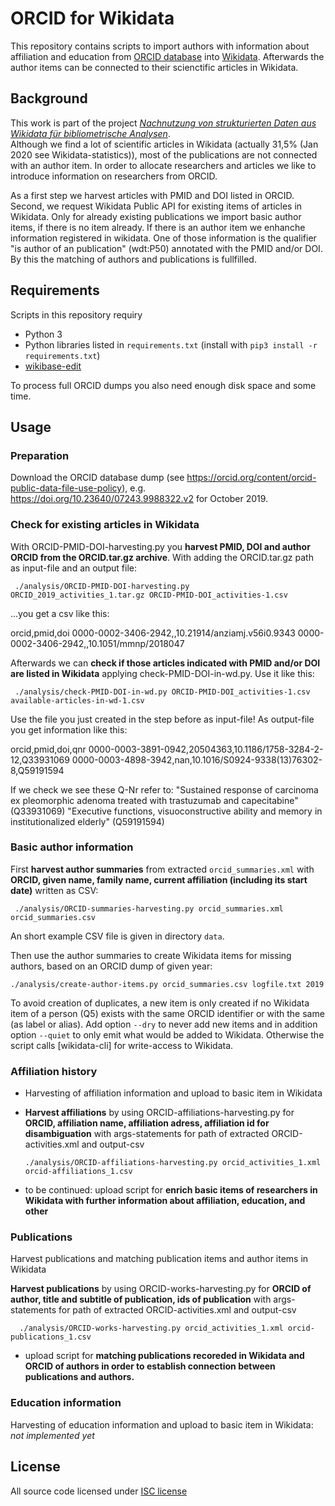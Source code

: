 # ORCID for Wikidata

This repository contains scripts to import authors with information about affiliation and education from [ORCID database] into [Wikidata]. Afterwards the author items can be connected to their scienctific articles in Wikidata.

[ORCID database]: https://orcid.org/
[Wikidata]: https://www.wikidata.org/

## Background

This work is part of the project *[Nachnutzung von strukturierten Daten aus Wikidata für bibliometrische Analysen](https://de.wikiversity.org/wiki/Wikiversity:Wikiversity:Fellow-Programm_Freies_Wissen/Einreichungen/Nachnutzung_von_strukturierten_Daten_aus_Wikidata_f%C3%BCr_bibliometrische_Analysen)*.  
Although we find a lot of scientific articles in Wikidata (actually 31,5% (Jan 2020 see Wikidata-statistics)), most of the publications are not connected with an author item. In order to allocate researchers and articles we like to introduce information on researchers from ORCID. 

As a first step we harvest articles with PMID and DOI listed in ORCID. Second, we request Wikidata Public API for existing items of articles in Wikidata. Only for already existing publications we import basic author items, if there is no item already. If there is an author item we enhanche information registered in wikidata. One of those information is the qualifier "is author of an publication" (wdt:P50) annotated with the PMID and/or DOI. By this the matching of authors and publications is fullfilled. 



## Requirements

Scripts in this repository requiry 

* Python 3
* Python libraries listed in `requirements.txt` (install with `pip3 install -r requirements.txt`)
* [wikibase-edit]

To process full ORCID dumps you also need enough disk space and some time.

[wikibase-edit]: https://www.npmjs.com/package/wikibase-edit

## Usage

### Preparation

Download the ORCID database dump (see <https://orcid.org/content/orcid-public-data-file-use-policy>), e.g. <https://doi.org/10.23640/07243.9988322.v2> for October 2019.

### Check for existing articles in Wikidata

With ORCID-PMID-DOI-harvesting.py you **harvest PMID, DOI and author ORCID from the ORCID.tar.gz archive**.
With adding the ORCID.tar.gz path as input-file and an output file:

     ./analysis/ORCID-PMID-DOI-harvesting.py ORCID_2019_activities_1.tar.gz ORCID-PMID-DOI_activities-1.csv

...you get a csv like this: 

orcid,pmid,doi
0000-0002-3406-2942,,10.21914/anziamj.v56i0.9343
0000-0002-3406-2942,,10.1051/mmnp/2018047


Afterwards we can **check if those articles indicated with PMID and/or DOI are listed in Wikidata** applying check-PMID-DOI-in-wd.py. Use it like this: 
     
     ./analysis/check-PMID-DOI-in-wd.py ORCID-PMID-DOI_activities-1.csv available-articles-in-wd-1.csv 

Use the file you just created in the step before as input-file!
As output-file you get information like this: 

orcid,pmid,doi,qnr
0000-0003-3891-0942,20504363,10.1186/1758-3284-2-12,Q33931069
0000-0003-4898-3942,nan,10.1016/S0924-9338(13)76302-8,Q59191594

If we check we see these Q-Nr refer to:
"Sustained response of carcinoma ex pleomorphic adenoma treated with trastuzumab and capecitabine" (Q33931069) 
"Executive functions, visuoconstructive ability and memory in institutionalized elderly" (Q59191594) 



### Basic author information

First **harvest author summaries** from extracted `orcid_summaries.xml` with **ORCID, given name, family name, current affiliation (including its start date)** written as CSV:

     ./analysis/ORCID-summaries-harvesting.py orcid_summaries.xml orcid_summaries.csv

An short example CSV file is given in directory `data`.

Then use the author summaries to create Wikidata items for missing authors, based on an ORCID dump of given year:

    ./analysis/create-author-items.py orcid_summaries.csv logfile.txt 2019

To avoid creation of duplicates, a new item is only created if no Wikidata item of a person (Q5) exists with the same ORCID identifier or with the same (as label or alias). Add option `--dry` to never add new items and in addition option `--quiet` to only emit what would be added to Wikidata. Otherwise the script calls [wikidata-cli] for write-access to Wikidata.
   
### Affiliation history

* Harvesting of affiliation information and upload to basic item in Wikidata
* **Harvest affiliations** by using ORCID-affiliations-harvesting.py for **ORCID, affiliation name, affiliation adress, affiliation id for disambiguation** with args-statements for path of extracted ORCID-activities.xml and output-csv

      ./analysis/ORCID-affiliations-harvesting.py orcid_activities_1.xml orcid-affiliations_1.csv

* to be continued: upload script for **enrich basic items of researchers in Wikidata with further information about affiliation, education, and other**

### Publications

Harvest publications and matching publication items and author items in Wikidata  

**Harvest publications** by using ORCID-works-harvesting.py for **ORCID of author, title and subtitle of publication, ids of publication** with args-statements for path of extracted ORCID-activities.xml and output-csv

      ./analysis/ORCID-works-harvesting.py orcid_activities_1.xml orcid-publications_1.csv

* upload script for **matching publications recoreded in Wikidata and ORCID of authors in order to establish connection between publications and authors.**

### Education information

Harvesting of education information and upload to basic item in Wikidata: *not implemented yet*

 
   
  
    
   
## License

All source code licensed under [ISC license](https://www.isc.org/downloads/software-support-policy/isc-license/)
